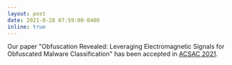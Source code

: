 ```yaml
---
layout: post
date: 2021-8-28 07:59:00-0400
inline: true
---
```


Our paper "Obfuscation Revealed: Leveraging Electromagnetic Signals for Obfuscated Malware Classification" has been accepted in [ACSAC 2021](https://www.acsac.org/).